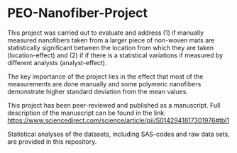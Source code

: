 # PEO-Nanofiber-Project
This project was carried out to evaluate and address (1) if manually measured nanofibers taken from a larger piece of non-woven mats are statistically significant between the  location from which they are taken (location-effect) and (2) if if there is a statistical variations if measured by different analysts (analyst-effect).    

The key importance of the project lies in the effect that most of the measurements are done manually and some polymeric nanofibers demonstrate higher standard deviation from the mean values. 

This project has been peer-reviewed and published as a manuscript. Full description of the manuscript can be found in the link: https://www.sciencedirect.com/science/article/pii/S0142941817301976#tbl1

Statistical analyses of the datasets, including SAS-codes and raw data sets, are provided in this repository. 
